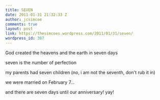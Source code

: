 ```yaml
---
title: SEVEN
date: 2011-01-31 21:32:33 Z
author: jcsimcoe
comments: true
layout: post
link: https://thesimcoes.wordpress.com/2011/01/31/seven/
wordpress_id: 387
---
```


God created the heavens and the earth in seven days




seven is the number of perfection




my parents had seven children (no, i am not the seventh, don't rub it in)




we were married on February 7…




and there are seven days until our anniversary! yay!
